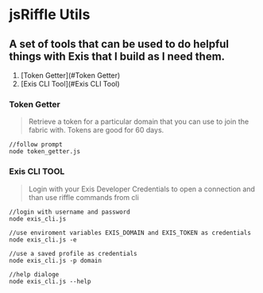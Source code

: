 # jsRiffle Utils

## A set of tools that can be used to do helpful things with Exis that I build as I need them.

1. [Token Getter](#Token Getter)
2. [Exis CLI Tool](#Exis CLI Tool)

### Token Getter

> Retrieve a token for a particular domain that you can use to join the fabric with. Tokens are good for 60 days.

```
//follow prompt
node token_getter.js
```

### Exis CLI TOOL

> Login with your Exis Developer Credentials to open a connection and than use riffle commands from cli

```
//login with username and password
node exis_cli.js

//use enviroment variables EXIS_DOMAIN and EXIS_TOKEN as credentials
node exis_cli.js -e

//use a saved profile as credentials
node exis_cli.js -p domain

//help dialoge
node exis_cli.js --help

```
